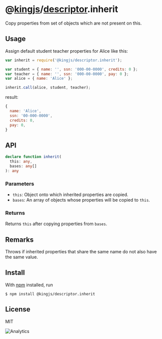 # @[kingjs](https://www.npmjs.com/package/kingjs)/[descriptor](https://www.npmjs.com/package/@kingjs/descriptor).inherit
Copy properties from set of objects which are not present on this.
## Usage
Assign default student teacher properties for Alice like this:
```js
var inherit = require('@kingjs/descriptor.inherit');

var student = { name: '', ssn: '000-00-0000', credits: 0 };
var teacher = { name: '', ssn: '000-00-0000', pay: 0 };
var alice = { name: 'Alice' };

inherit.call(alice, student, teacher);
```
result:
```js
{
  name: 'Alice',
  ssn: '00-000-0000',
  credits: 0,
  pay: 0,
}
```
## API
```ts
declare function inherit(
  this: any,
  bases: any[]
): any
```
### Parameters
- `this`: Object onto which inherited properties are copied.
- `bases`: An array of objects whose properties will be copied to `this`.
### Returns
Returns `this` after copying properties from `bases`.
## Remarks
Throws if inherited properties that share the same name do not also have the same value.
## Install
With [npm](https://npmjs.org/) installed, run
```
$ npm install @kingjs/descriptor.inherit
```
## License
MIT

![Analytics](https://analytics.kingjs.net/descriptor/inherit)

  [xxx]: https://www.npmjs.com/package/@kingjs/descriptor/inherit